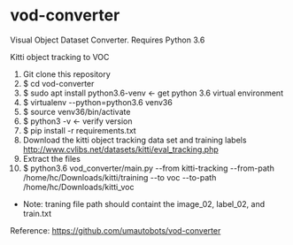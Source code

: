 # vod-converter
Visual Object Dataset Converter. Requires Python 3.6

Kitti object tracking to VOC


1. Git clone this repository
2. $ cd vod-converter
3. $ sudo apt install python3.6-venv              <- get python 3.6 virtual environment
4. $ virtualenv --python=python3.6 venv36
5. $ source venv36/bin/activate
6. $ python3 -v                                   <- verify version
7. $ pip install -r requirements.txt
8. Download the kitti object tracking data set and training labels http://www.cvlibs.net/datasets/kitti/eval_tracking.php
9. Extract the files
10. $ python3.6 vod_converter/main.py --from kitti-tracking --from-path /home/hc/Downloads/kitti/training --to voc --to-path /home/hc/Downloads/kitti_voc
- Note: traning file path should containt the image_02, label_02, and train.txt



Reference: https://github.com/umautobots/vod-converter
